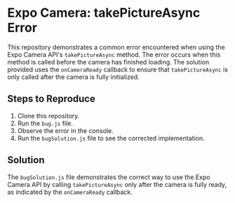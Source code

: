 # Expo Camera: takePictureAsync Error

This repository demonstrates a common error encountered when using the Expo Camera API's `takePictureAsync` method. The error occurs when this method is called before the camera has finished loading. The solution provided uses the `onCameraReady` callback to ensure that `takePictureAsync` is only called after the camera is fully initialized.

## Steps to Reproduce

1. Clone this repository.
2. Run the `bug.js` file.
3. Observe the error in the console.
4. Run the `bugSolution.js` file to see the corrected implementation.

## Solution

The `bugSolution.js` file demonstrates the correct way to use the Expo Camera API by calling `takePictureAsync` only after the camera is fully ready, as indicated by the `onCameraReady` callback.
